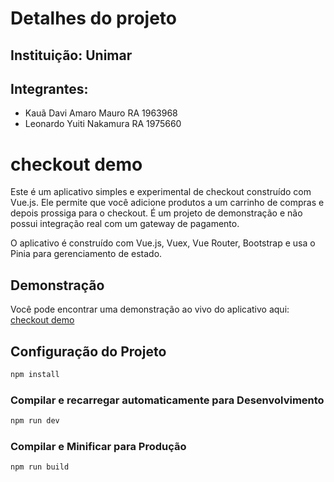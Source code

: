 # Detalhes do projeto
## Instituição: Unimar
## Integrantes:
- Kauã Davi Amaro Mauro RA 1963968
- Leonardo Yuiti Nakamura RA 1975660

# checkout demo

Este é um aplicativo simples e experimental de checkout construído com Vue.js. Ele permite que você adicione produtos a um carrinho de compras e depois prossiga para o checkout. É um projeto de demonstração e não possui integração real com um gateway de pagamento.

O aplicativo é construído com Vue.js, Vuex, Vue Router, Bootstrap e usa o Pinia para gerenciamento de estado.

## Demonstração

Você pode encontrar uma demonstração ao vivo do aplicativo aqui: [checkout demo](https://kauadaviamaro.github.io)


## Configuração do Projeto

```sh
npm install
```

### Compilar e recarregar automaticamente para Desenvolvimento

```sh
npm run dev
```

### Compilar e Minificar para Produção

```sh
npm run build
```

